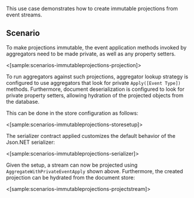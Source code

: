 <!--Title: Immutable projections as read model-->

This use case demonstrates how to create immutable projections from event streams.

## Scenario

To make projections immutable, the event application methods invoked by aggregators need to be made private, as well as any property setters.

<[sample:scenarios-immutableprojections-projection]>

To run aggregators against such projections, aggregator lookup strategy is configured to use aggregators that look for private `Apply([Event Type])` methods. Furthermore, document deserialization is configured to look for private property setters, allowing hydration of the projected objects from the database.

This can be done in the store configuration as follows:

<[sample:scenarios-immutableprojections-storesetup]>

The serializer contract applied customizes the default behavior of the Json.NET serializer:

<[sample:scenarios-immutableprojections-serializer]>
 
Given the setup, a stream can now be projected using `AggregateWithPrivateEventApply` shown above. Furthermore, the created projection can be hydrated from the document store:

<[sample:scenarios-immutableprojections-projectstream]>
